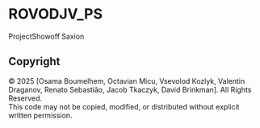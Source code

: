 # ROVODJV_PS
ProjectShowoff Saxion

## Copyright
© 2025 [Osama Boumelhem, Octavian Micu, Vsevolod Kozlyk, Valentin Draganov, Renato Sebastião, Jacob Tkaczyk, David Brinkman]. All Rights Reserved.  
This code may not be copied, modified, or distributed without explicit written permission.

